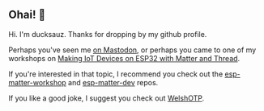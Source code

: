 ## Ohai! 👋

Hi. I'm ducksauz. Thanks for dropping by my github profile.

Perhaps you've seen me [on Mastodon](https://snug.town/@ducksauz), or perhaps you came to one of my workshops on [Making IoT Devices on ESP32 with Matter and Thread](https://www.crowdsupply.com/teardown/portland-2024/workshop/making-iot-devices-on-esp32-with-matter-and-thread).

If you're interested in that topic, I recommend you check out the [esp-matter-workshop](https://github.com/ducksauz/esp-matter-workshop) and [esp-matter-dev](https://github.com/ducksauz/esp-matter-dev) repos.

If you like a good joke, I suggest you check out [WelshOTP](https://github.com/ducksauz/welshOTP).